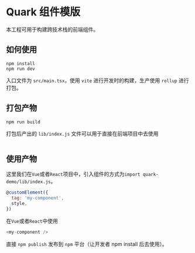 # Quark 组件模版

本工程可用于构建跨技术栈的前端组件。

## 如何使用

```
npm install
npm run dev
```

入口文件为 `src/main.tsx`，使用 `vite` 进行开发时的构建，生产使用 `rollup` 进行打包。

## 打包产物

```
npm run build
```

打包后产出的 `lib/index.js` 文件可以用于直接在前端项目中去使用

```

```


## 使用产物

这里我们在`Vue`或者`React`项目中，引入组件的方式为`import quark-demo/lib/index.js`。

```javascript
@customElement({
  tag: 'my-component',
  style,
})
```

在`Vue`或者`React`中使用

```javascript
<my-component />
```

直接 `npm publish` 发布到 `npm` 平台（让开发者 npm install 后去使用）。